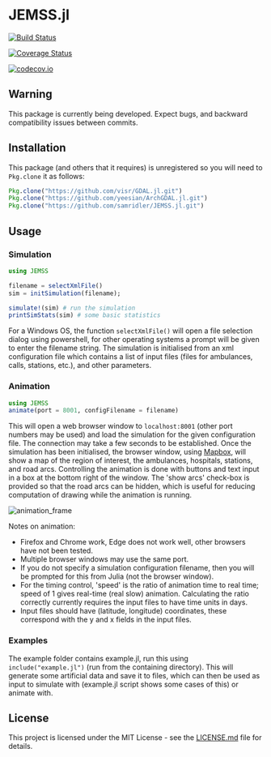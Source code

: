 # JEMSS.jl

[![Build Status](https://travis-ci.org/samridler/JEMSS.jl.svg?branch=master)](https://travis-ci.org/samridler/JEMSS.jl)

[![Coverage Status](https://coveralls.io/repos/samridler/JEMSS.jl/badge.svg?branch=master&service=github)](https://coveralls.io/github/samridler/JEMSS.jl?branch=master)

[![codecov.io](http://codecov.io/github/samridler/JEMSS.jl/coverage.svg?branch=master)](http://codecov.io/github/samridler/JEMSS.jl?branch=master)

## Warning
This package is currently being developed.
Expect bugs, and backward compatibility issues between commits.

## Installation
This package (and others that it requires) is unregistered so you will need to `Pkg.clone` it as follows:
```julia
Pkg.clone("https://github.com/visr/GDAL.jl.git")
Pkg.clone("https://github.com/yeesian/ArchGDAL.jl.git")
Pkg.clone("https://github.com/samridler/JEMSS.jl.git")
```

## Usage

### Simulation
```julia
using JEMSS

filename = selectXmlFile()
sim = initSimulation(filename);

simulate!(sim) # run the simulation
printSimStats(sim) # some basic statistics
```
For a Windows OS, the function `selectXmlFile()` will open a file selection dialog using powershell, for other operating systems a prompt will be given to enter the filename string.
The simulation is initialised from an xml configuration file which contains a list of input files (files for ambulances, calls, stations, etc.), and other parameters.

### Animation
```julia
using JEMSS
animate(port = 8001, configFilename = filename)
```
This will open a web browser window to `localhost:8001` (other port numbers may be used) and load the simulation for the given configuration file.
The connection may take a few seconds to be established.
Once the simulation has been initialised, the browser window, using [Mapbox](https://www.mapbox.com/), will show a map of the region of interest, the ambulances, hospitals, stations, and road arcs.
Controlling the animation is done with buttons and text input in a box at the bottom right of the window.
The 'show arcs' check-box is provided so that the road arcs can be hidden, which is useful for reducing computation of drawing while the animation is running.

![animation_frame](https://i.imgur.com/TzLbcev.png)

Notes on animation:

- Firefox and Chrome work, Edge does not work well, other browsers have not been tested.
- Multiple browser windows may use the same port.
- If you do not specify a simulation configuration filename, then you will be prompted for this from Julia (not the browser window).
- For the timing control, 'speed' is the ratio of animation time to real time; speed of 1 gives real-time (real slow) animation. Calculating the ratio correctly currently requires the input files to have time units in days.
- Input files should have (latitude, longitude) coordinates, these correspond with the y and x fields in the input files.

### Examples

The example folder contains example.jl, run this using `include("example.jl")` (run from the containing directory). This will generate some artificial data and save it to files, which can then be used as input to simulate with (example.jl script shows some cases of this) or animate with.

## License
This project is licensed under the MIT License - see the [LICENSE.md](LICENSE.md) file for details.
